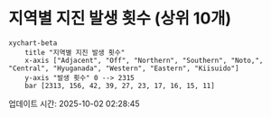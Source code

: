 # 지역별 지진 발생 횟수 (상위 10개)

```mermaid
xychart-beta
    title "지역별 지진 발생 횟수"
    x-axis ["Adjacent", "Off", "Northern", "Southern", "Noto,", "Central", "Hyuganada", "Western", "Eastern", "Kiisuido"]
    y-axis "발생 횟수" 0 --> 2315
    bar [2313, 156, 42, 39, 27, 23, 17, 16, 15, 11]
```

업데이트 시간: 2025-10-02 02:28:45
